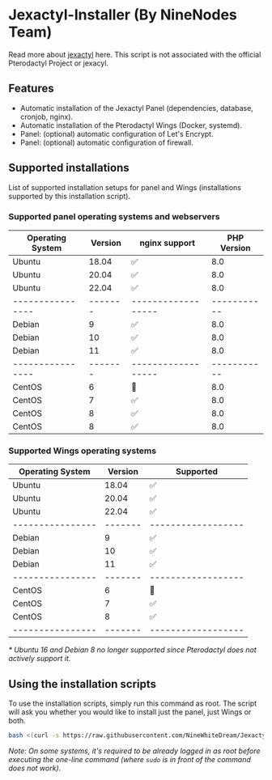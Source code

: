 # Jexactyl-Installer (By NineNodes Team)


Read more about [jexactyl](https://jexactyl.com/) here. This script is not associated with the official Pterodactyl Project or jexacyl.

## Features

- Automatic installation of the Jexactyl Panel (dependencies, database, cronjob, nginx).
- Automatic installation of the Pterodactyl Wings (Docker, systemd).
- Panel: (optional) automatic configuration of Let's Encrypt.
- Panel: (optional) automatic configuration of firewall.

## Supported installations

List of supported installation setups for panel and Wings (installations supported by this installation script).

### Supported panel operating systems and webservers

| Operating System | Version | nginx support      | PHP Version |
| ---------------- | ------- | ------------------ | ----------- |
|     Ubuntu       | 18.04   | :white_check_mark: | 8.0         |
|     Ubuntu       | 20.04   | :white_check_mark: | 8.0         |
|     Ubuntu       | 22.04   | :white_check_mark: | 8.0         |
| ---------------- | ------- | ------------------ | ----------- |
|     Debian       | 9       | :white_check_mark: | 8.0         |
|     Debian       | 10      | :white_check_mark: | 8.0         |
|     Debian       | 11      | :white_check_mark: | 8.0         |
| ---------------- | ------- | ------------------ | ----------- |
|      CentOS      | 6       | :red_circle:       | 8.0         |
|      CentOS      | 7       | :white_check_mark: | 8.0         |
|      CentOS      | 8       | :white_check_mark: | 8.0         |
|      CentOS      | 8       | :white_check_mark: | 8.0         |

### Supported Wings operating systems

| Operating System | Version | Supported          |
| ---------------- | ------- | ------------------ |
| Ubuntu           | 18.04   | :white_check_mark: |
| Ubuntu           | 20.04   | :white_check_mark: |
| Ubuntu           | 22.04   | :white_check_mark: |
| ---------------- | ------- | ------------------ |
| Debian           | 9       | :white_check_mark: |
| Debian           | 10      | :white_check_mark: |
| Debian           | 11      | :white_check_mark: |
| ---------------- | ------- | ------------------ |
| CentOS           | 6       | :red_circle:       |
| CentOS           | 7       | :white_check_mark: |
| CentOS           | 8       | :white_check_mark: |
| ---------------- | ------- | ------------------ |

_\* Ubuntu 16 and Debian 8 no longer supported since Pterodactyl does not actively support it._

## Using the installation scripts

To use the installation scripts, simply run this command as root. The script will ask you whether you would like to install just the panel, just Wings or both.

```bash
bash <(curl -s https://raw.githubusercontent.com/NineWhiteDream/Jexactyl-Installer/v0.13.0/install.sh)
```

_Note: On some systems, it's required to be already logged in as root before executing the one-line command (where `sudo` is in front of the command does not work)._

